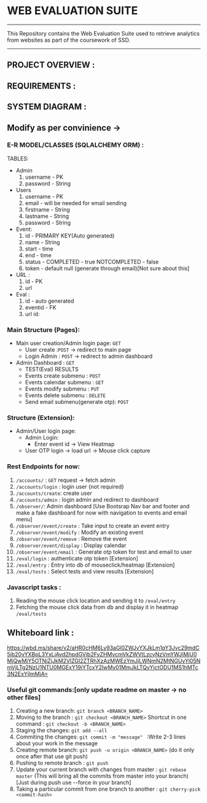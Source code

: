 # WEB EVALUATION SUITE
<hr>
This Repository contains the Web Evaluation Suite used to retrieve analytics from websites as part of the coursework of SSD.
<hr>

## PROJECT OVERVIEW :

## REQUIREMENTS :

## SYSTEM DIAGRAM :


## Modify as per convinience ->
### E-R MODEL/CLASSES (SQLALCHEMY ORM) :
TABLES:
* Admin
    1. username - PK
    5. password - String
* Users
    1. username - PK
    2. email - will be needed for email sending
    3. firstname - String
    4. lastname - String
    5. password - String
* Event:
    1. id - PRIMARY KEY(Auto generated)
    2. name - String
    3. start - time
    4. end - time
    5. status - COMPLETED - true NOTCOMPLETED - false
    6. token - default null (generate through email)[Not sure about this]
* URL :
    1. id - PK
    2. url
* Eval :
    1. id - auto generated
    2. eventid - FK
    3. url id:
### Main Structure (Pages):
* Main user creation/Admin login page: `GET`
    * User create :`POST`   -> redirect to main page
    * Login Admin : `POST`  -> redirect to admin dashboard
* Admin Dashboard : `GET`
    * TEST(Eval) RESULTS
    * Events create submenu : `POST`
    * Events calendar submenu : `GET`
    * Events modify submenu : `PUT`
    * Events delete submenu : `DELETE`
    * Send email submenu(generate otp): `POST`
### Structure (Extension):
* Admin/User login page:
    * Admin Login:
        * Enter event id -> View Heatmap
    * User OTP login -> load url -> Mouse click capture
### Rest Endpoints for now:

1. `/accounts/` : `GET` request -> fetch admin 
2. `/accounts/login` : login user {not required}
3. `/accounts/create`: create user
4. `/accounts/admin` : login admin and redirect to dashboard
5. `/observer/`: Admin dashboard [Use Bootsrap Nav bar and footer and make a fake dashboard for now with navigation to events and email menu]
6. `/observer/event/create` : Take input to create an event entry
7. `/observer/event/modify` : Modify an existing event
8. `/observer/event/remove` : Remove the event
9. `/observer/event/display` : Display calendar
10. `/observer/event/email` : Generate otp token for test and email to user
11. `/eval/login` : authenticate otp token [Extension]
12. `/eval/entry` : Entry into db of mouseclick/heatmap [Extension]
13. `/eval/tests` : Select tests and view results [Extension]
### Javascript tasks :
1. Reading the mouse click location and sending it to `/eval/entry`
2. Fetching the mouse click data from db and display it in heatmap `/eval/tests`

## Whiteboard link : 
https://wbd.ms/share/v2/aHR0cHM6Ly93aGl0ZWJvYXJkLm1pY3Jvc29mdC5jb20vYXBpL3YxLjAvd2hpdGVib2FyZHMvcmVkZWVtLzcyNzVmYWJiMjU0MjQwMjY5OTNiZjJkM2VlZGI2ZTRhXzAzMWEzYmJjLWNmN2MtNGUyYi05NmVjLTg2NzU1NTU0MGExY19iYTcxY2IwMy01MmJkLTQyYjctODU1MS1hMTc3N2ExYjlmMjA=

### Useful git commands:[only update readme on master -> no other files]
1. Creating a new branch: `git branch <BRANCH_NAME>`
2. Moving to the branch : `git checkout <BRANCH_NAME>` Shortcut in one command : `git checkout -b <BRANCH_NAME>`
3. Staging the changes: `git add --all`
4. Commiting the changes: `git commit -m "message" ` :Write 2-3 lines about your work in the message
5. Creating remote branch: `git push -u origin <BRANCH_NAME>` (do it only once after that use git push)
6. Pushing to remote branch : `git push`
7. Update your current branch with changes from master : `git rebase master` (This will bring all the commits from master into your branch)[Just during push use --force in your branch]
8. Taking a particular commit from one branch to another : `git cherry-pick <commit-hash>`
